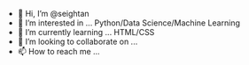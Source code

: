 - 👋 Hi, I’m @seightan
- 👀 I’m interested in ... Python/Data Science/Machine Learning
- 🌱 I’m currently learning ... HTML/CSS
- 💞️ I’m looking to collaborate on ...
- 📫 How to reach me ...

<!---
seightan/seightan is a ✨ special ✨ repository because its `README.md` (this file) appears on your GitHub profile.
You can click the Preview link to take a look at your changes.
--->
